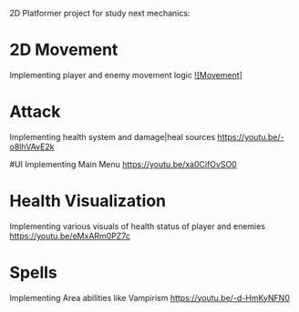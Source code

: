 2D Platformer project for study next mechanics:

# 2D Movement
Implementing player and enemy movement logic
[![Movement]](https://youtu.be/8jfa7ID5XtM)

# Attack
Implementing health system and damage|heal sources
https://youtu.be/-o8IhVAvE2k

#UI
Implementing Main Menu
https://youtu.be/xa0CifOvSO0

# Health Visualization
Implementing various visuals of health status of player and enemies
https://youtu.be/eMxARm0PZ7c

# Spells
Implementing Area abilities like Vampirism
https://youtu.be/-d-HmKyNFN0
